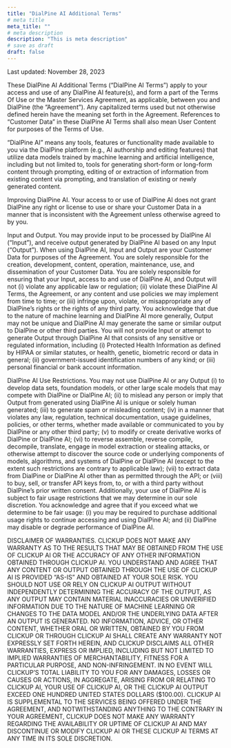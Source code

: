 ```yaml
---
title: "DialPine AI Additional Terms"
# meta title
meta_title: ""
# meta description
description: "This is meta description"
# save as draft
draft: false
---
```


Last updated: November 28, 2023

These DialPine AI Additional Terms (“DialPine AI Terms”) apply to your access and use of any DialPine AI feature(s), and form a part of the Terms Of Use or the Master Services Agreement, as applicable, between you and DialPine (the “Agreement”). Any capitalized terms used but not otherwise defined herein have the meaning set forth in the Agreement. References to “Customer Data” in these DialPine AI Terms shall also mean User Content for purposes of the Terms of Use.

“DialPine AI” means any tools, features or functionality made available to you via the DialPine platform (e.g., AI authorship and editing features) that utilize data models trained by machine learning and artificial intelligence, including but not limited to, tools for generating short-form or long-form content through prompting, editing of or extraction of information from existing content via prompting, and translation of existing or newly generated content.

Improving DialPine AI. Your access to or use of DialPine AI does not grant DialPine any right or license to use or share your Customer Data in a manner that is inconsistent with the Agreement unless otherwise agreed to by you.

Input and Output. You may provide input to be processed by DialPine AI (“Input”), and receive output generated by DialPine AI based on any Input (“Output”). When using DialPine AI, Input and Output are your Customer Data for purposes of the Agreement. You are solely responsible for the creation, development, content, operation, maintenance, use, and dissemination of your Customer Data. You are solely responsible for ensuring that your Input, access to and use of DialPine AI, and Output will not (i) violate any applicable law or regulation; (ii) violate these DialPine AI Terms, the Agreement, or any content and use policies we may implement from time to time; or (iii) infringe upon, violate, or misappropriate any of DialPine’s rights or the rights of any third party. You acknowledge that due to the nature of machine learning and DialPine AI more generally, Output may not be unique and DialPine AI may generate the same or similar output to DialPine or other third parties. You will not provide Input or attempt to generate Output through DialPine AI that consists of any sensitive or regulated information, including (i) Protected Health Information as defined by HIPAA or similar statutes, or health, genetic, biometric record or data in general; (ii) government-issued identification numbers of any kind; or (iii) personal financial or bank account information.

DialPine AI Use Restrictions. You may not use DialPine AI or any Output (i) to develop data sets, foundation models, or other large scale models that may compete with DialPine or DialPine AI; (ii) to mislead any person or imply that Output from generated using DialPine AI is unique or solely human generated; (iii) to generate spam or misleading content; (iv) in a manner that violates any law, regulation, technical documentation, usage guidelines, policies, or other terms, whether made available or communicated to you by DialPine or any other third party; (v) to modify or create derivative works of DialPine or DialPine AI; (vi) to reverse assemble, reverse compile, decompile, translate, engage in model extraction or stealing attacks, or otherwise attempt to discover the source code or underlying components of models, algorithms, and systems of DialPine or DialPine AI (except to the extent such restrictions are contrary to applicable law); (vii) to extract data from DialPine or DialPine AI other than as permitted through the API; or (viii) to buy, sell, or transfer API keys from, to, or with a third party without DialPine’s prior written consent. Additionally, your use of DialPine AI is subject to fair usage restrictions that we may determine in our sole discretion. You acknowledge and agree that if you exceed what we determine to be fair usage: (i) you may be required to purchase additional usage rights to continue accessing and using DialPine AI; and (ii) DialPine may disable or degrade performance of DialPine AI.

DISCLAIMER OF WARRANTIES. CLICKUP DOES NOT MAKE ANY WARRANTY AS TO THE RESULTS THAT MAY BE OBTAINED FROM THE USE OF CLICKUP AI OR THE ACCURACY OF ANY OTHER INFORMATION OBTAINED THROUGH CLICKUP AI. YOU UNDERSTAND AND AGREE THAT ANY CONTENT OR OUTPUT OBTAINED THROUGH THE USE OF CLICKUP AI IS PROVIDED “AS-IS” AND OBTAINED AT YOUR SOLE RISK. YOU SHOULD NOT USE OR RELY ON CLICKUP AI OUTPUT WITHOUT INDEPENDENTLY DETERMINING THE ACCURACY OF THE OUTPUT, AS ANY OUTPUT MAY CONTAIN MATERIAL INACCURACIES OR UNVERIFIED INFORMATION DUE TO THE NATURE OF MACHINE LEARNING OR CHANGES TO THE DATA MODEL AND/OR THE UNDERLYING DATA AFTER AN OUTPUT IS GENERATED. NO INFORMATION, ADVICE, OR OTHER CONTENT, WHETHER ORAL OR WRITTEN, OBTAINED BY YOU FROM CLICKUP OR THROUGH CLICKUP AI SHALL CREATE ANY WARRANTY NOT EXPRESSLY SET FORTH HEREIN, AND CLICKUP DISCLAIMS ALL OTHER WARRANTIES, EXPRESS OR IMPLIED, INCLUDING BUT NOT LIMITED TO IMPLIED WARRANTIES OF MERCHANTABILITY, FITNESS FOR A PARTICULAR PURPOSE, AND NON-INFRINGEMENT. IN NO EVENT WILL CLICKUP’S TOTAL LIABILITY TO YOU FOR ANY DAMAGES, LOSSES OR CAUSES OR ACTIONS, IN AGGREGATE, ARISING FROM OR RELATING TO CLICKUP AI, YOUR USE OF CLICKUP AI, OR THE CLICKUP AI OUTPUT EXCEED ONE HUNDRED UNITED STATES DOLLARS ($100.00). CLICKUP AI IS SUPPLEMENTAL TO THE SERVICES BEING OFFERED UNDER THE AGREEMENT, AND NOTWITHSTANDING ANYTHING TO THE CONTRARY IN YOUR AGREEMENT, CLICKUP DOES NOT MAKE ANY WARRANTY REGARDING THE AVAILABILITY OR UPTIME OF CLICKUP AI AND MAY DISCONTINUE OR MODIFY CLICKUP AI OR THESE CLICKUP AI TERMS AT ANY TIME IN ITS SOLE DISCRETION.
